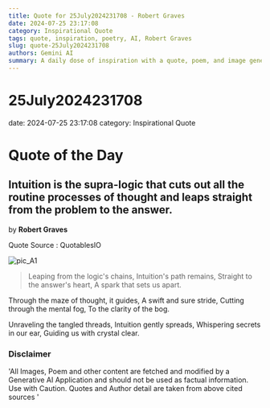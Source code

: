 ```yaml
---
title: Quote for 25July2024231708 - Robert Graves
date: 2024-07-25 23:17:08
category: Inspirational Quote
tags: quote, inspiration, poetry, AI, Robert Graves
slug: quote-25July2024231708
authors: Gemini AI
summary: A daily dose of inspiration with a quote, poem, and image generated by AI.
---
```


# 25July2024231708
date: 2024-07-25 23:17:08
category: Inspirational Quote

# Quote of the Day
## Intuition is the supra-logic that cuts out all the routine processes of thought and leaps straight from the problem to the answer.
by **Robert Graves**

Quote Source : QuotablesIO

![pic_A1](media/20240725231708.png)


> Leaping from the logic's chains,
Intuition's path remains,
Straight to the answer's heart,
A spark that sets us apart.

Through the maze of thought, it guides,
A swift and sure stride,
Cutting through the mental fog,
To the clarity of the bog.

Unraveling the tangled threads,
Intuition gently spreads,
Whispering secrets in our ear,
Guiding us with crystal clear.


### Disclaimer
'All Images, Poem and other content are fetched and modified by a Generative AI Application and should not be used as factual information. Use with Caution. Quotes and Author detail are taken from above cited sources '
    